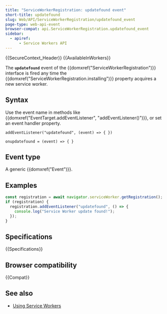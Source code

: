 ```yaml
---
title: "ServiceWorkerRegistration: updatefound event"
short-title: updatefound
slug: Web/API/ServiceWorkerRegistration/updatefound_event
page-type: web-api-event
browser-compat: api.ServiceWorkerRegistration.updatefound_event
sidebar:
  - apiref:
      - Service Workers API
---
```


{{SecureContext_Header}} {{AvailableInWorkers}}

The **`updatefound`** event of the
{{domxref("ServiceWorkerRegistration")}} interface is fired any time the {{domxref("ServiceWorkerRegistration.installing")}} property acquires a new service worker.

## Syntax

Use the event name in methods like {{domxref("EventTarget.addEventListener", "addEventListener()")}}, or set an event handler property.

```js-nolint
addEventListener("updatefound", (event) => { })

onupdatefound = (event) => { }
```

## Event type

A generic {{domxref("Event")}}.

## Examples

```js
const registration = await navigator.serviceWorker.getRegistration();
if (registration) {
  registration.addEventListener("updatefound", () => {
    console.log("Service Worker update found!");
  });
}
```

## Specifications

{{Specifications}}

## Browser compatibility

{{Compat}}

## See also

- [Using Service Workers](/en-US/docs/Web/API/Service_Worker_API/Using_Service_Workers)
